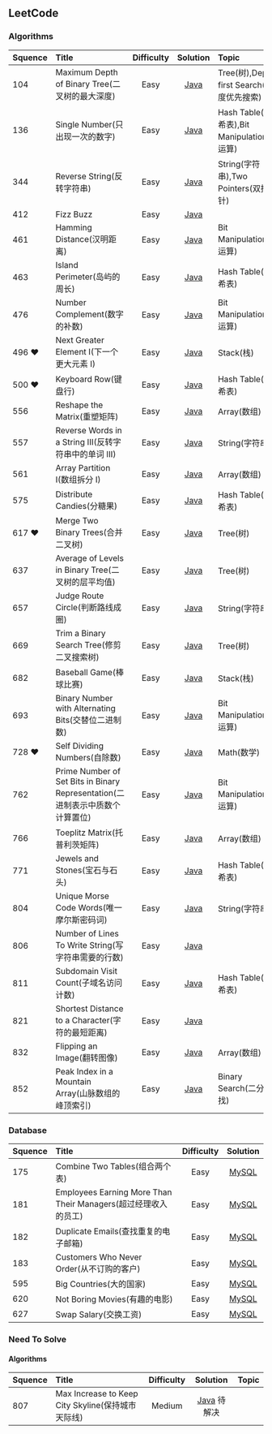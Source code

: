 ## LeetCode

### Algorithms

| Squence | Title                                                                         | Difficulty |                                                                    Solution                                                                    | Topic                                       |
| :------ | :---------------------------------------------------------------------------- | :--------: | :--------------------------------------------------------------------------------------------------------------------------------------------: | :------------------------------------------ |
| 104     | Maximum Depth of Binary Tree(二叉树的最大深度)                                |    Easy    |               [Java](https://github.com/leoqin0816/leetcode/blob/master/Algorithms/Java/Tree/104.MaximumDepthOfBinaryTree.java)                | Tree(树),Depth-first Search(深度优先搜索)   |
| 136     | Single Number(只出现一次的数字)                                               |    Easy    |                [Java](https://github.com/leoqin0816/leetcode/blob/master/Algorithms/Java/BitManipulation/136.SingleNumber.java)                | Hash Table(哈希表),Bit Manipulation(位运算) |
| 344     | Reverse String(反转字符串)                                                    |    Easy    |                    [Java](https://github.com/leoqin0816/leetcode/blob/master/Algorithms/Java/String/344.ReverseString.java)                    | String(字符串),Two Pointers(双指针)         |
| 412     | Fizz Buzz                                                                     |    Easy    |                      [Java](https://github.com/leoqin0816/leetcode/blob/master/Algorithms/Java/Others/412.FizzBuzz.java)                       |
| 461     | Hamming Distance(汉明距离)                                                    |    Easy    |              [Java](https://github.com/leoqin0816/leetcode/blob/master/Algorithms/Java/BitManipulation/461.HammingDistance.java)               | Bit Manipulation(位运算)                    |
| 463     | Island Perimeter(岛屿的周长)                                                  |    Easy    |                 [Java](https://github.com/leoqin0816/leetcode/blob/master/Algorithms/Java/HashTable/463.IslandPerimeter.java)                  | Hash Table(哈希表)                          |
| 476     | Number Complement(数字的补数)                                                 |    Easy    |              [Java](https://github.com/leoqin0816/leetcode/blob/master/Algorithms/Java/BitManipulation/476.NumberComplement.java)              | Bit Manipulation(位运算)                    |
| 496 ❤   | Next Greater Element I(下一个更大元素 I)                                      |    Easy    |                 [Java](https://github.com/leoqin0816/leetcode/blob/master/Algorithms/Java/Stack/496.NextGreaterElementI.java)                  | Stack(栈)                                   |
| 500 ❤   | Keyboard Row(键盘行)                                                          |    Easy    |                   [Java](https://github.com/leoqin0816/leetcode/blob/master/Algorithms/Java/HashTable/500.KeyboardRow.java)                    | Hash Table(哈希表)                          |
| 556     | Reshape the Matrix(重塑矩阵)                                                  |    Easy    |                   [Java](https://github.com/leoqin0816/leetcode/blob/master/Algorithms/Java/Array/566.ReshapeTheMatrix.java)                   | Array(数组)                                 |
| 557     | Reverse Words in a String III(反转字符串中的单词 III)                         |    Easy    |              [Java](https://github.com/leoqin0816/leetcode/blob/master/Algorithms/Java/String/557.ReverseWordsInAStringIII.java)               | String(字符串)                              |
| 561     | Array Partition I(数组拆分 I)                                                 |    Easy    |                   [Java](https://github.com/leoqin0816/leetcode/blob/master/Algorithms/Java/Array/561.ArrayPartitionI.java)                    | Array(数组)                                 |
| 575     | Distribute Candies(分糖果)                                                    |    Easy    |                [Java](https://github.com/leoqin0816/leetcode/blob/master/Algorithms/Java/HashTable/575.DistributeCandies.java)                 | Hash Table(哈希表)                          |
| 617 ❤   | Merge Two Binary Trees(合并二叉树)                                            |    Easy    |                  [Java](https://github.com/leoqin0816/leetcode/blob/master/Algorithms/Java/Tree/617.MergeTwoBinaryTrees.java)                  | Tree(树)                                    |
| 637     | Average of Levels in Binary Tree(二叉树的层平均值)                            |    Easy    |              [Java](https://github.com/leoqin0816/leetcode/blob/master/Algorithms/Java/Tree/637.AverageOfLevelsInBinaryTree.java)              | Tree(树)                                    |
| 657     | Judge Route Circle(判断路线成圈)                                              |    Easy    |                  [Java](https://github.com/leoqin0816/leetcode/blob/master/Algorithms/Java/String/657.JudgeRouteCircle.java)                   | String(字符串)                              |
| 669     | Trim a Binary Search Tree(修剪二叉搜索树)                                     |    Easy    |                 [Java](https://github.com/leoqin0816/leetcode/blob/master/Algorithms/Java/Tree/669.TrimABinarySearchTree.java)                 | Tree(树)                                    |
| 682     | Baseball Game(棒球比赛)                                                       |    Easy    |                     [Java](https://github.com/leoqin0816/leetcode/blob/master/Algorithms/Java/Stack/682.BaseballGame.java)                     | Stack(栈)                                   |
| 693     | Binary Number with Alternating Bits(交替位二进制数)                           |    Easy    |      [Java](https://github.com/leoqin0816/leetcode/blob/master/Algorithms/Java/BitManipulation/693.BinaryNumberWithAlternatingBits.java)       | Bit Manipulation(位运算)                    |
| 728 ❤   | Self Dividing Numbers(自除数)                                                 |    Easy    |                  [Java](https://github.com/leoqin0816/leetcode/blob/master/Algorithms/Java/Math/728.SelfDividingNumbers.java)                  | Math(数学)                                  |
| 762     | Prime Number of Set Bits in Binary Representation(二进制表示中质数个计算置位) |    Easy    | [Java](https://github.com/leoqin0816/leetcode/blob/master/Algorithms/Java/BitManipulation/762.PrimeNumberOfSetBitsInBinaryRepresentation.java) | Bit Manipulation(位运算)                    |
| 766     | Toeplitz Matrix(托普利茨矩阵)                                                 |    Easy    |                    [Java](https://github.com/leoqin0816/leetcode/blob/master/Algorithms/Java/Array/766.ToeplitzMatrix.java)                    | Array(数组)                                 |
| 771     | Jewels and Stones(宝石与石头)                                                 |    Easy    |                 [Java](https://github.com/leoqin0816/leetcode/blob/master/Algorithms/Java/HashTable/771.JewelsAndStones.java)                  | Hash Table(哈希表)                          |
| 804     | Unique Morse Code Words(唯一摩尔斯密码词)                                     |    Easy    |                [Java](https://github.com/leoqin0816/leetcode/blob/master/Algorithms/Java/String/804.UniqueMorseCodeWords.java)                 | String(字符串)                              |
| 806     | Number of Lines To Write String(写字符串需要的行数)                           |    Easy    |             [Java](https://github.com/leoqin0816/leetcode/blob/master/Algorithms/Java/Others/806.NumberOfLinesToWriteString.java)              |
| 811     | Subdomain Visit Count(子域名访问计数)                                         |    Easy    |               [Java](https://github.com/leoqin0816/leetcode/blob/master/Algorithms/Java/HashTable/811.SubdomainVisitCount.java)                | Hash Table(哈希表)                          |
| 821     | Shortest Distance to a Character(字符的最短距离)                              |    Easy    |            [Java](https://github.com/leoqin0816/leetcode/blob/master/Algorithms/Java/Others/821.ShortestDistanceToACharacter.java)             |
| 832     | Flipping an Image(翻转图像)                                                   |    Easy    |                   [Java](https://github.com/leoqin0816/leetcode/blob/master/Algorithms/Java/Array/832.FlippingAnImage.java)                    | Array(数组)                                 |
| 852     | Peak Index in a Mountain Array(山脉数组的峰顶索引)                            |    Easy    |           [Java](https://github.com/leoqin0816/leetcode/blob/master/Algorithms/Java/BinarySearch/852.PeakIndexInAMountainArray.java)           | Binary Search(二分查找)                     |

### Database

| Squence | Title                                                          | Difficulty |                                                         Solution                                                         |
| :------ | :------------------------------------------------------------- | :--------: | :----------------------------------------------------------------------------------------------------------------------: |
| 175     | Combine Two Tables(组合两个表)                                 |    Easy    |           [MySQL](https://github.com/leoqin0816/leetcode/blob/master/Database/MySQL/175.CombineTwoTables.sql)            |
| 181     | Employees Earning More Than Their Managers(超过经理收入的员工) |    Easy    | [MySQL](https://github.com/leoqin0816/leetcode/blob/master/Database/MySQL/181.EmployeesEarningMoreThanTheirManagers.sql) |
| 182     | Duplicate Emails(查找重复的电子邮箱)                           |    Easy    |            [MySQL](https://github.com/leoqin0816/leetcode/blob/master/Database/MySQL/182.DuplicateEmails.sql)            |
| 183     | Customers Who Never Order(从不订购的客户)                      |    Easy    |        [MySQL](https://github.com/leoqin0816/leetcode/blob/master/Database/MySQL/183.CustomersWhoNeverOrder.sql)         |
| 595     | Big Countries(大的国家)                                        |    Easy    |             [MySQL](https://github.com/leoqin0816/leetcode/blob/master/Database/MySQL/595.BigCountries.sql)              |
| 620     | Not Boring Movies(有趣的电影)                                  |    Easy    |            [MySQL](https://github.com/leoqin0816/leetcode/blob/master/Database/MySQL/620.NotBoringMovies.sql)            |
| 627     | Swap Salary(交换工资)                                          |    Easy    |              [MySQL](https://github.com/leoqin0816/leetcode/blob/master/Database/MySQL/627.SwapSalary.sql)               |

### Need To Solve

#### Algorithms

| Squence | Title                                             | Difficulty |                                                        Solution                                                         | Topic |
| :------ | :------------------------------------------------ | :--------: | :---------------------------------------------------------------------------------------------------------------------: | :---- |
| 807     | Max Increase to Keep City Skyline(保持城市天际线) |   Medium   | [Java](https://github.com/leoqin0816/leetcode/blob/master/Algorithms/Java/807.MaxIncreaseToKeepCitySkyline.java) 待解决 |
